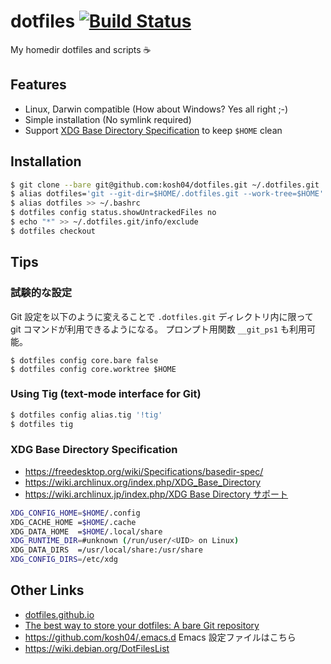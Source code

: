 # dotfiles [![Build Status](https://app.travis-ci.com/kosh04/dotfiles.svg?branch=master)](https://app.travis-ci.com/kosh04/dotfiles)

My homedir dotfiles and scripts ☕

## Features

- Linux, Darwin compatible (How about Windows? Yes all right ;-)
- Simple installation (No symlink required)
- Support [XDG Base Directory Specification] to keep `$HOME` clean

## Installation

```sh
$ git clone --bare git@github.com:kosh04/dotfiles.git ~/.dotfiles.git
$ alias dotfiles='git --git-dir=$HOME/.dotfiles.git --work-tree=$HOME' # or using bin/dotfiles
$ alias dotfiles >> ~/.bashrc
$ dotfiles config status.showUntrackedFiles no
$ echo "*" >> ~/.dotfiles.git/info/exclude
$ dotfiles checkout
```

## Tips

### 試験的な設定

Git 設定を以下のように変えることで `.dotfiles.git` ディレクトリ内に限って
git コマンドが利用できるようになる。
プロンプト用関数 `__git_ps1` も利用可能。

``` shell
$ dotfiles config core.bare false
$ dotfiles config core.worktree $HOME
```

### Using Tig (text-mode interface for Git)

```sh
$ dotfiles config alias.tig '!tig'
$ dotfiles tig
```

### XDG Base Directory Specification

- https://freedesktop.org/wiki/Specifications/basedir-spec/
- https://wiki.archlinux.org/index.php/XDG_Base_Directory
- [https://wiki.archlinux.jp/index.php/XDG Base Directory サポート](https://wiki.archlinux.jp/index.php/XDG_Base_Directory_%E3%82%B5%E3%83%9D%E3%83%BC%E3%83%88)

```sh
XDG_CONFIG_HOME=$HOME/.config
XDG_CACHE_HOME =$HOME/.cache
XDG_DATA_HOME  =$HOME/.local/share
XDG_RUNTIME_DIR=#unknown (/run/user/<UID> on Linux)
XDG_DATA_DIRS  =/usr/local/share:/usr/share
XDG_CONFIG_DIRS=/etc/xdg
```

## Other Links

- [dotfiles.github.io]
- [The best way to store your dotfiles: A bare Git repository](https://www.atlassian.com/git/tutorials/dotfiles)
- https://github.com/kosh04/.emacs.d Emacs 設定ファイルはこちら
- https://wiki.debian.org/DotFilesList

[dotfiles.github.io]:https://dotfiles.github.io/
[XDG Base Directory Specification]:https://specifications.freedesktop.org/basedir-spec/basedir-spec-latest.html
